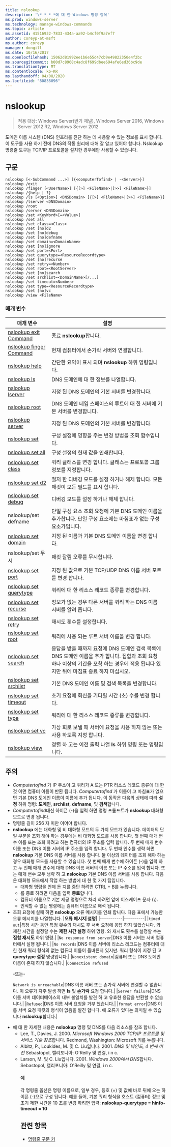 ```yaml
---
title: nslookup
description: '\* * * *에 대 한 Windows 명령 항목'
ms.prod: windows-server
ms.technology: manage-windows-commands
ms.topic: article
ms.assetid: 41516932-7833-434a-aa92-b4cf0f9a7ef7
author: coreyp-at-msft
ms.author: coreyp
manager: dongill
ms.date: 10/16/2017
ms.openlocfilehash: 15062d81992ee1b6e55d47cb9e49822350e4f2bc
ms.sourcegitcommit: b00d7c8968c4adc8f699dbee694afe6ed36bc9de
ms.translationtype: MT
ms.contentlocale: ko-KR
ms.lasthandoff: 04/08/2020
ms.locfileid: "80838096"
---
```

# <a name="nslookup"></a>nslookup

>적용 대상: Windows Server(반기 채널), Windows Server 2016, Windows Server 2012 R2, Windows Server 2012

도메인 이름 시스템 (DNS) 인프라를 진단 하는 데 사용할 수 있는 정보를 표시 합니다. 이 도구를 사용 하기 전에 DNS의 작동 원리에 대해 잘 알고 있어야 합니다. Nslookup 명령줄 도구는 TCP/IP 프로토콜을 설치한 경우에만 사용할 수 있습니다.
## <a name="syntax"></a>구문

```
nslookup [<-SubCommand ...>] [{<computerTofind> | -<Server>}]
nslookup /exit
nslookup /finger [<UserName>] [{[>] <FileName>|[>>] <FileName>}]
nslookup /{help | ?}
nslookup /ls [<Option>] <DNSDomain> [{[>] <FileName>|[>>] <FileName>}]
nslookup /lserver <DNSDomain> 
nslookup /root 
nslookup /server <DNSDomain>
nslookup /set <KeyWord>[=<Value>]
nslookup /set all 
nslookup /set class=<Class>
nslookup /set [no]d2
nslookup /set [no]debug
nslookup /set [no]defname
nslookup /set domain=<DomainName>
nslookup /set [no]ignore
nslookup /set port=<Port>
nslookup /set querytype=<ResourceRecordtype>
nslookup /set [no]recurse
nslookup /set retry=<Number>
nslookup /set root=<RootServer>
nslookup /set [no]search
nslookup /set srchlist=<DomainName>[/...]
nslookup /set timeout=<Number>
nslookup /set type=<ResourceRecordtype>
nslookup /set [no]vc
nslookup /view <FileName>
```

### <a name="parameters"></a>매개 변수

|                       매개 변수                       |                                                                                                         설명                                                                                                         |
|-------------------------------------------------------|-----------------------------------------------------------------------------------------------------------------------------------------------------------------------------------------------------------------------------|
|   [nslookup exit Command](nslookup-exit-command.md)   |                                                                                                     종료 **nslookup**합니다.                                                                                                     |
| [nslookup finger Command](nslookup-finger-command.md) |                                                                                  현재 컴퓨터에서 손가락 서버와 연결합니다.                                                                                   |
|           [nslookup help](nslookup-help.md)           |                                                                                    간단한 요약이 표시 되며 **nslookup** 하위 명령입니다.                                                                                    |
|             [nslookup ls](nslookup-ls.md)             |                                                                                             DNS 도메인에 대 한 정보를 나열합니다.                                                                                             |
|        [nslookup lserver](nslookup-lserver.md)        |                                                                                   지정 된 DNS 도메인의 기본 서버를 변경합니다.                                                                                   |
|           [nslookup root](nslookup-root.md)           |                                                                     DNS 도메인 네임 스페이스의 루트에 대 한 서버에 기본 서버를 변경합니다.                                                                     |
|         [nslookup server](nslookup-server.md)         |                                                                                   지정 된 DNS 도메인의 기본 서버를 변경합니다.                                                                                   |
|            [nslookup set](nslookup-set.md)            |                                                                              구성 설정에 영향을 주는 변경 방법을 조회 함수입니다.                                                                               |
|        [nslookup set all](nslookup-set-all.md)        |                                                                                  구성 설정의 현재 값을 인쇄합니다.                                                                                   |
|      [nslookup set class](nslookup-set-class.md)      |                                                                     쿼리 클래스를 변경 합니다. 클래스는 프로토콜 그룹 정보를 지정합니다.                                                                     |
|         [nslookup set d2](nslookup-set-d2.md)         |                                                                     철저 한 디버깅 모드를 설정 하거나 해제 합니다. 모든 패킷이 모든 필드를 표시 합니다.                                                                      |
|      [nslookup set debug](nslookup-set-debug.md)      |                                                                                               디버깅 모드를 설정 하거나 해제 합니다.                                                                                               |
|                 nslookup/set defname                 |                                            단일 구성 요소 조회 요청에 기본 DNS 도메인 이름을 추가합니다. 단일 구성 요소에는 마침표가 없는 구성 요소가입니다.                                            |
|     [nslookup set domain](nslookup-set-domain.md)     |                                                                                 지정 된 이름과 기본 DNS 도메인 이름을 변경 합니다.                                                                                  |
|                 nslookup/set 무시                  |                                                                                              패킷 잘림 오류를 무시합니다.                                                                                              |
|       [nslookup set port](nslookup-set-port.md)       |                                                                          지정 된 값으로 기본 TCP/UDP DNS 이름 서버 포트를 변경 합니다.                                                                           |
|  [nslookup set querytype](nslookup-set-querytype.md)  |                                                                                       쿼리에 대 한 리소스 레코드 종류를 변경합니다.                                                                                       |
|    [nslookup set recurse](nslookup-set-recurse.md)    |                                                                    정보가 없는 경우 다른 서버를 쿼리 하는 DNS 이름 서버를 알려 줍니다.                                                                    |
|      [nslookup set retry](nslookup-set-retry.md)      |                                                                                                 재시도 횟수를 설정합니다.                                                                                                 |
|       [nslookup set root](nslookup-set-root.md)       |                                                                                    쿼리에 사용 되는 루트 서버 이름을 변경 합니다.                                                                                    |
|     [nslookup set search](nslookup-set-search.md)     | 응답을 받을 때까지 요청에 DNS 도메인 검색 목록에 DNS 도메인 이름을 추가 합니다. 집합과 조회 요청 하나 이상의 기간을 포함 하는 경우에 적용 됩니다 있지만 뒤에 마침표 종료 하지 마십시오. |
|   [nslookup set srchlist](nslookup-set-srchlist.md)   |                                                                                    기본 DNS 도메인 이름 및 검색 목록을 변경합니다.                                                                                     |
|    [nslookup set timeout](nslookup-set-timeout.md)    |                                                                           초기 요청에 회신을 기다릴 시간 (초) 수를 변경 합니다.                                                                           |
|       [nslookup set type](nslookup-set-type.md)       |                                                                                       쿼리에 대 한 리소스 레코드 종류를 변경합니다.                                                                                       |
|         [nslookup set vc](nslookup-set-vc.md)         |                                                                     가상 회로 보낼 때 서버에 요청을 사용 하지 않는 또는 사용 하도록 지정 합니다.                                                                      |
|           [nslookup view](nslookup-view.md)           |                                                                          정렬 하 고는 이전 출력 나열 **ls** 하위 명령 또는 명령입니다.                                                                          |

## <a name="remarks"></a>주의
- *Computertofind* 가 IP 주소이 고 쿼리가 A 또는 PTR 리소스 레코드 종류에 대 한 것 이면 컴퓨터 이름이 반환 됩니다. *Computertofind* 가 이름이 고 마침표가 없으면 기본 DNS 도메인 이름이 이름에 추가 됩니다. 이 동작은 다음의 상태에 따라 **설정** 하위 명령: **도메인**, **srchlist**, **defname**, 및 **검색**합니다.
- *Computertofind*대신 하이픈 (-)을 입력 하면 명령 프롬프트가 **nslookup** 대화형 모드로 변경 됩니다.
- 명령줄 길이 256 자 미만 이어야 합니다.
- **nslookup** 에는 대화형 및 비 대화형 모드의 두 가지 모드가 있습니다.
  데이터의 단일 부분을 조회 해야 하는 경우에는 비 대화형 모드를 사용 합니다. 첫 번째 매개 변수 이름 또는 조회 하려고 하는 컴퓨터의 IP 주소를 입력 합니다. 두 번째 매개 변수 이름 또는 DNS 이름 서버의 IP 주소를 입력 합니다. 두 번째 인수를 생략 하면 **nslookup** 기본 DNS 이름 서버를 사용 합니다.
  둘 이상의 데이터를 조회 해야 하는 경우 대화형 모드를 사용할 수 있습니다. 첫 번째 매개 변수에 하이픈 (-)을 입력 하 고 두 번째 매개 변수에 대해 DNS 이름 서버의 이름 또는 IP 주소를 입력 합니다. 또는 매개 변수 모두 생략 하 고 **nslookup** 기본 DNS 이름 서버를 사용 합니다. 다음은 대화형 모드에서 작업 하는 방법에 대 한 몇 가지 팁입니다.
  -   대화형 명령을 언제 든 지를 중단 하려면 CTRL + B를 누릅니다.
  -   를 종료 하려면 다음을 입력 **종료**합니다.
  -   컴퓨터 이름으로 기본 제공 명령으로 처리 하려면 앞에 이스케이프 문자 (\\).
  -   인식할 수 없는 명령에는 컴퓨터 이름으로 해석 됩니다.
- 조회 요청에 실패 하면 **nslookup** 오류 메시지를 인쇄 합니다. 다음 표에서 가능한 오류 메시지를 나열합니다.
  |**오류 메시지**|**설명**|
  |-----------|----------|
  |`timed out`|특정 시간 동안 특정 횟수의 재시도 후 서버 요청에 응답 하지 않았습니다. 와 제한 시간을 설정할 수는 **제한 시간 설정** 하위 명령. 와 재시도 횟수를 설정할 수는 **집합 재시도** 하위 명령.|
  |`No response from server`|DNS 이름 서버는 서버 컴퓨터에서 실행 됩니다.|
  |`No records`|DNS 이름 서버에 리소스 레코드는 컴퓨터에 대 한 현재 쿼리 형식의 없는 컴퓨터 이름이 올바른지 있지만. 쿼리 형식이 지정 된 고 **querytype 설정** 명령입니다.|
  |`Nonexistent domain`|컴퓨터 또는 DNS 도메인 이름이 존재 하지 않습니다.|
  |`Connection refused`<p>-또는-<p>`Network is unreachable`|DNS 이름 서버 또는 손가락 서버에 연결할 수 없습니다. 이 오류가 자주 발생 하면 **ls** 및 **손가락** 요청 합니다.|
  |`Server failure`|DNS 이름 서버 데이터베이스의 내부 불일치를 발견 하 고 유효한 응답을 반환할 수 없습니다.|
  |`Refused`|DNS 이름 서버 요청을 거부 했습니다.|
  |`format error`|DNS 이름 서버 요청 패킷의 형식이 없음을 발견 합니다. 에 오류가 있다는 의미일 수 있습니다 **nslookup**합니다.|
- 에 대 한 자세한 내용은 **nslookup** 명령 및 DNS를 다음 리소스를 참조 합니다.
  - Lee, T., Davies, J. 2000. *Microsoft Windows 2000 TCP/IP 프로토콜 및 서비스 기술 참조*합니다. Redmond, Washington: Microsoft 키를 누릅니다.
  - Albitz, P., Loukides, M. 및 C. Liu입니다. 2001. *DNS 및 바인드, 4 번째 버전* Sebastopol, 캘리포니아: O'Reilly 및 연결, i n c.
  - Larson, M. 및 C. Liu입니다. 2001. *Windows 2000에서 DNS*합니다. Sebastopol, 캘리포니아: O'Reilly 및 연결, i n c.
    #### <a name="examples"></a>예
    각 명령줄 옵션은 명령 이름으로, 일부 경우, 등호 (=) 및 값에 바로 뒤에 오는 하이픈 (-)으로 구성 됩니다. 예를 들어, 기본 쿼리 형식을 호스트 (컴퓨터) 정보 및 초기 제한 시간을 10 초를 변경 하려면 입력: **nslookup-querytype = hinfo-timeout = 10**
    ## <a name="see-also"></a>관련 항목
    - [명령줄 구문 키](command-line-syntax-key.md)
